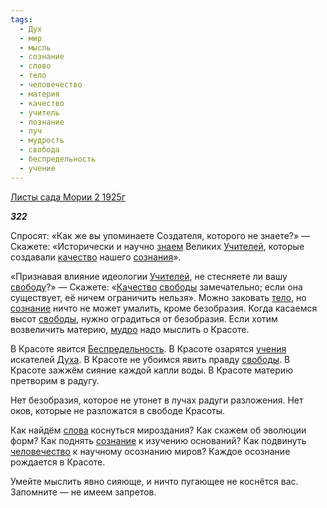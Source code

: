 ```yaml
---
tags:
  - Дух
  - мир
  - мысль
  - сознание
  - слово
  - тело
  - человечество
  - материя
  - качество
  - учитель
  - познание
  - луч
  - мудрость
  - свобода
  - беспредельность
  - учение
---
```

[Листы сада Мории 2 1925г](https://127.0.0.1:4002/agni/1925)

___322___

Спросят: «Как же вы упоминаете Создателя, которого не знаете?» — Скажете: «Исторически и научно [знаем](../../../tags/#познание) Великих [Учителей](../../../tags/#учитель), которые создавали [качество](../../../tags/#качество) нашего [сознания](../../../tags/#[сознание](../../../tags/#сознание))».   

«Признавая влияние идеологии [Учителей](../../../tags/#учитель), не стесняете ли вашу [свободу](../../../tags/#свобода)?» — Скажете: «[Качество](../../../tags/#качество) [свободы](../../../tags/#свобода) замечательно; если она существует, её ничем ограничить нельзя». Можно заковать [тело](../../../tags/#тело), но [сознание](../../../tags/#сознание) ничто не может умалить, кроме безобразия. Когда касаемся высот [свободы](../../../tags/#свобода), нужно оградиться от безобразия. Если хотим возвеличить материю, [мудро](../../../tags/#мудрость) надо мыслить о Красоте.   

В Красоте явится [Беспредельность](../../../tags/#беспредельность). В Красоте озарятся [учения](../../../tags/#учение) искателей [Духа](../../../tags/#Дух). В Красоте не убоимся явить правду [свободы](../../../tags/#свобода). В Красоте зажжём сияние каждой капли воды. В Красоте материю претворим в радугу.   

Нет безобразия, которое не утонет в лучах радуги разложения. Нет оков, которые не разложатся в свободе Красоты.   

Как найдём [слова](../../../tags/#слово) коснуться мироздания? Как скажем об эволюции форм? Как поднять [сознание](../../../tags/#сознание) к изучению оснований? Как подвинуть [человечество](../../../tags/#человечество) к научному осознанию миров? Каждое осознание рождается в Красоте.   

Умейте мыслить явно сияюще, и ничто пугающее не коснётся вас. Запомните — не имеем запретов.   


